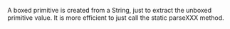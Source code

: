 A boxed primitive is created from a String, just to extract the unboxed primitive value. It is more efficient to just call the static parseXXX method.